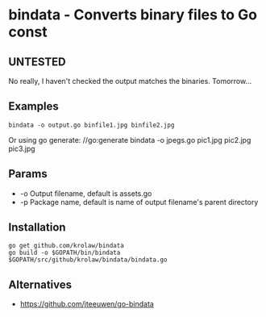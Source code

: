 # bindata - Converts binary files to Go const

## UNTESTED
No really, I haven't checked the output matches the binaries.  Tomorrow...

## Examples
	bindata -o output.go binfile1.jpg binfile2.jpg

Or using go generate:
	//go:generate bindata -o jpegs.go pic1.jpg pic2.jpg pic3.jpg

## Params
* -o Output filename, default is assets.go
* -p Package name, default is name of output filename's parent directory 

## Installation
	go get github.com/krolaw/bindata
	go build -o $GOPATH/bin/bindata $GOPATH/src/github/krolaw/bindata/bindata.go

## Alternatives
* https://github.com/jteeuwen/go-bindata